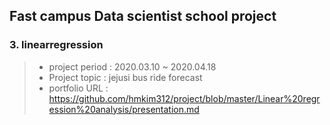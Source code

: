 ## Fast campus Data scientist school project
### 3. linearregression
>- project period : 2020.03.10 ~ 2020.04.18
>- Project topic : jejusi bus ride forecast
>- portfolio URL : https://github.com/hmkim312/project/blob/master/Linear%20regression%20analysis/presentation.md
